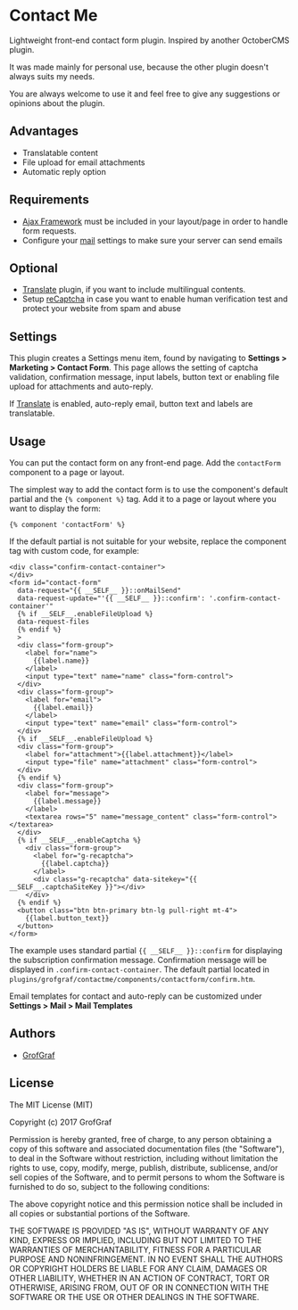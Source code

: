 # Contact Me
Lightweight front-end contact form plugin. Inspired by another OctoberCMS plugin.

It was made mainly for personal use, because the other plugin doesn't always suits my needs.

You are always welcome to use it and feel free to give any suggestions or opinions about the plugin.

## Advantages
* Translatable content
* File upload for email attachments
* Automatic reply option

## Requirements
* [Ajax Framework](https://octobercms.com/docs/cms/ajax) must be included in your layout/page in order to handle form requests.
* Configure your [mail](https://octobercms.com/docs/services/mail) settings to make sure your server can send emails

## Optional
* [Translate](https://octobercms.com/plugin/rainlab-translate) plugin, if you want to include multilingual contents.
* Setup [reCaptcha](https://www.google.com/recaptcha/admin) in case you want to enable human verification test and protect your website from spam and abuse

## Settings
This plugin creates a Settings menu item, found by navigating to **Settings > Marketing > Contact Form**. This page allows the setting of captcha validation, confirmation message, input labels, button text or enabling file upload for attachments and auto-reply.

If [Translate](https://octobercms.com/plugin/rainlab-translate) is enabled, auto-reply email, button text and labels are translatable.

## Usage
You can put the contact form on any front-end page. Add the `contactForm` component to a page or layout.

The simplest way to add the contact form is to use the component's default partial and the `{% component %}` tag. Add it to a page or layout where you want to display the form:

    {% component 'contactForm' %}

If the default partial is not suitable for your website, replace the component tag with custom code, for example:

    <div class="confirm-contact-container">
    </div>
    <form id="contact-form"
      data-request="{{ __SELF__ }}::onMailSend"
      data-request-update="'{{ __SELF__ }}::confirm': '.confirm-contact-container'"
      {% if __SELF__.enableFileUpload %}
      data-request-files
      {% endif %}
      >
      <div class="form-group">
        <label for="name">
          {{label.name}}
        </label>
        <input type="text" name="name" class="form-control">
      </div>
      <div class="form-group">
        <label for="email">
          {{label.email}}
        </label>
        <input type="text" name="email" class="form-control">
      </div>
      {% if __SELF__.enableFileUpload %}
      <div class="form-group">
        <label for="attachment">{{label.attachment}}</label>
        <input type="file" name="attachment" class="form-control">
      </div>
      {% endif %}
      <div class="form-group">
        <label for="message">
          {{label.message}}
        </label>
        <textarea rows="5" name="message_content" class="form-control"></textarea>
      </div>
      {% if __SELF__.enableCaptcha %}
        <div class="form-group">
          <label for="g-recaptcha">
            {{label.captcha}}
          </label>
          <div class="g-recaptcha" data-sitekey="{{ __SELF__.captchaSiteKey }}"></div>
        </div>
      {% endif %}
      <button class="btn btn-primary btn-lg pull-right mt-4">
        {{label.button_text}}
      </button>
    </form>

The example uses standard partial `{{ __SELF__ }}::confirm` for displaying the subscription confirmation message. Confirmation message will be displayed in
`.confirm-contact-container`. The default partial located in `plugins/grofgraf/contactme/components/contactform/confirm.htm`.

Email templates for contact and auto-reply can be customized under **Settings > Mail > Mail Templates**

## Authors

* [GrofGraf](https://github.com/GrofGraf)

## License

The MIT License (MIT)

Copyright (c) 2017 GrofGraf

Permission is hereby granted, free of charge, to any person obtaining a copy of this software and associated documentation files (the "Software"), to deal in the Software without restriction, including without limitation the rights to use, copy, modify, merge, publish, distribute, sublicense, and/or sell copies of the Software, and to permit persons to whom the Software is furnished to do so, subject to the following conditions:

The above copyright notice and this permission notice shall be included in all copies or substantial portions of the Software.

THE SOFTWARE IS PROVIDED "AS IS", WITHOUT WARRANTY OF ANY KIND, EXPRESS OR IMPLIED, INCLUDING BUT NOT LIMITED TO THE WARRANTIES OF MERCHANTABILITY, FITNESS FOR A PARTICULAR PURPOSE AND NONINFRINGEMENT. IN NO EVENT SHALL THE AUTHORS OR COPYRIGHT HOLDERS BE LIABLE FOR ANY CLAIM, DAMAGES OR OTHER LIABILITY, WHETHER IN AN ACTION OF CONTRACT, TORT OR OTHERWISE, ARISING FROM, OUT OF OR IN CONNECTION WITH THE SOFTWARE OR THE USE OR OTHER DEALINGS IN THE SOFTWARE.
